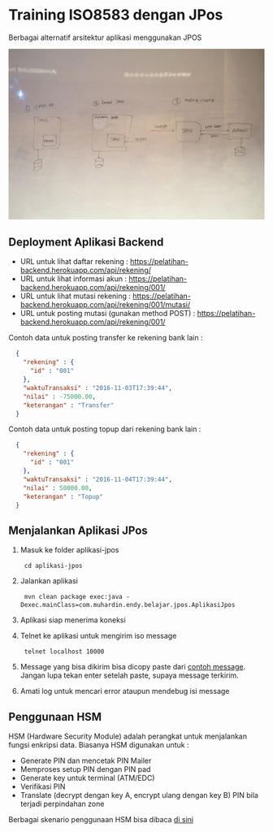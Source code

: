 # Training ISO8583 dengan JPos

Berbagai alternatif arsitektur aplikasi menggunakan JPOS

[![JPOS Architecture](materi/img/jpos-architecture.jpg)](https://www.flickr.com/photos/endymuhardin/25360792769/in/dateposted/)

## Deployment Aplikasi Backend

* URL untuk lihat daftar rekening : https://pelatihan-backend.herokuapp.com/api/rekening/
* URL untuk lihat informasi akun : https://pelatihan-backend.herokuapp.com/api/rekening/001/
* URL untuk lihat mutasi rekening : https://pelatihan-backend.herokuapp.com/api/rekening/001/mutasi/
* URL untuk posting mutasi (gunakan method POST) : https://pelatihan-backend.herokuapp.com/api/rekening/001/

Contoh data untuk posting transfer ke rekening bank lain :

```json
  {
    "rekening" : {
      "id" : "001"
    },
    "waktuTransaksi" : "2016-11-03T17:39:44",
    "nilai" : -75000.00,
    "keterangan" : "Transfer"
  } 
```

Contoh data untuk posting topup dari rekening bank lain :


```json
  {
    "rekening" : {
      "id" : "001"
    },
    "waktuTransaksi" : "2016-11-04T17:39:44",
    "nilai" : 50000.00,
    "keterangan" : "Topup"
  } 
```

## Menjalankan Aplikasi JPos ##

1. Masuk ke folder aplikasi-jpos

        cd aplikasi-jpos

2. Jalankan aplikasi

        mvn clean package exec:java -Dexec.mainClass=com.muhardin.endy.belajar.jpos.AplikasiJpos

3. Aplikasi siap menerima koneksi

4. Telnet ke aplikasi untuk mengirim iso message

        telnet localhost 10000

5. Message yang bisa dikirim bisa dicopy paste dari [contoh message](materi/contoh-isomsg.md). Jangan lupa tekan enter setelah paste, supaya message terkirim.

6. Amati log untuk mencari error ataupun mendebug isi message

## Penggunaan HSM ##

HSM (Hardware Security Module) adalah perangkat untuk menjalankan fungsi enkripsi data. Biasanya HSM digunakan untuk :

* Generate PIN dan mencetak PIN Mailer
* Memproses setup PIN dengan PIN pad
* Generate key untuk terminal (ATM/EDC)
* Verifikasi PIN
* Translate (decrypt dengan key A, encrypt ulang dengan key B) PIN bila terjadi perpindahan zone

Berbagai skenario penggunaan HSM bisa dibaca [di sini](materi/hsm.md)
